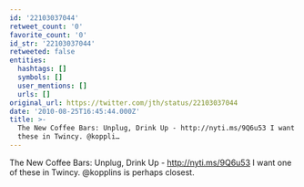 ```yaml
---
id: '22103037044'
retweet_count: '0'
favorite_count: '0'
id_str: '22103037044'
retweeted: false
entities:
  hashtags: []
  symbols: []
  user_mentions: []
  urls: []
original_url: https://twitter.com/jth/status/22103037044
date: '2010-08-25T16:45:44.000Z'
title: >-
  The New Coffee Bars: Unplug, Drink Up - http://nyti.ms/9Q6u53 I want one of
  these in Twincy. @koppli…
---
```


The New Coffee Bars: Unplug, Drink Up - http://nyti.ms/9Q6u53 I want one of these in Twincy. @kopplins is perhaps closest.